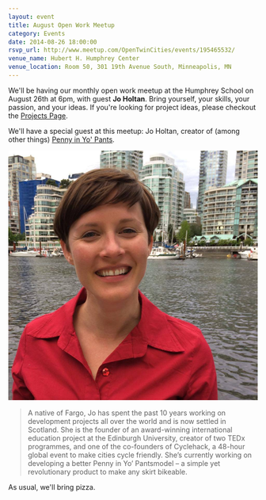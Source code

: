 ```yaml
---
layout: event 
title: August Open Work Meetup
category: Events
date: 2014-08-26 18:00:00
rsvp_url: http://www.meetup.com/OpenTwinCities/events/195465532/
venue_name: Hubert H. Humphrey Center 
venue_location: Room 50, 301 19th Avenue South, Minneapolis, MN 
---
```


We'll be having our monthly open work meetup at the Humphrey School on August 
26th at 6pm, with guest **Jo Holtan**. Bring yourself, your skills, your 
passion, and your ideas. If you're looking for project ideas, please checkout 
the [Projects Page](/projects).

We'll have a special guest at this meetup: Jo Holtan, creator of (among other 
things) [Penny in Yo' Pants](http://vimeo.com/98808131).

![Jo Holtan](/images/posts/2014/08/jo_holtan.jpg)

> A native of Fargo, Jo has spent the past 10 years working on development 
> projects all over the world and is now settled in Scotland. She is the 
> founder of an award-winning international education project at the Edinburgh 
> University, creator of two TEDx programmes, and one of the co-founders of 
> Cyclehack, a 48-hour global event to make cities cycle friendly. She’s 
> currently working on developing a better Penny in Yo’ Pantsmodel – a simple 
> yet revolutionary product to make any skirt bikeable.

As usual, we'll bring pizza.
